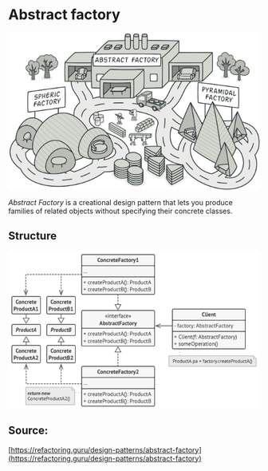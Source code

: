 # Abstract factory

<p align="center">
  <img src="/public/assets/Pattern/Creational/AbstractFactory/icon.png">
</p>

*Abstract Factory* is a creational design pattern that lets you produce families of related objects 
without specifying their concrete classes.

## Structure

<p align="center">
  <img src="/public/assets/Pattern/Creational/AbstractFactory/structure.png">
</p>

## Source:

[https://refactoring.guru/design-patterns/abstract-factory](https://refactoring.guru/design-patterns/abstract-factory)
